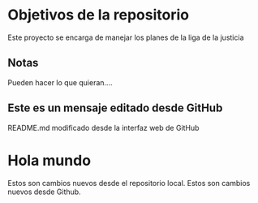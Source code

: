 # Objetivos de la repositorio

Este proyecto se encarga de manejar los planes de la liga de la justicia


## Notas
Pueden hacer lo que quieran....

## Este es un mensaje editado desde GitHub
README.md modificado desde la interfaz web de GitHub

# Hola mundo
Estos son cambios nuevos desde el repositorio local.
Estos son cambios nuevos desde Github.

